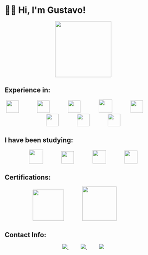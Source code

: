 # 👨‍💼 Hi, I'm Gustavo!



<p align="center">
  <img align="center" height="180" src="https://github-readme-stats.vercel.app/api/top-langs/?username=guftrindade&layout=compact&theme=default)](https://github.com/anuraghazra/github-readme-stats" />  
</p>

## Experience in:
<p align="center">
    <img height="40" src="https://user-images.githubusercontent.com/67704261/140072055-459e7d7b-e90c-44ab-b998-0c2e8113ff7b.png">
    &nbsp;&nbsp;&nbsp;&nbsp;&nbsp;&nbsp;&nbsp;&nbsp;&nbsp;&nbsp;&nbsp;&nbsp;&nbsp;
    <img height="40" src="https://user-images.githubusercontent.com/67704261/216823155-d9beb49a-d348-4cd6-bc0e-13abd3e6dcee.png">
    &nbsp;&nbsp;&nbsp;&nbsp;&nbsp;&nbsp;&nbsp;&nbsp;&nbsp;&nbsp;&nbsp;&nbsp;&nbsp;
    <img height="40" src="https://user-images.githubusercontent.com/67704261/216822972-9e815a16-5f2c-4c20-b378-0367affde7e1.png">
    &nbsp;&nbsp;&nbsp;&nbsp;&nbsp;&nbsp;&nbsp;&nbsp;&nbsp;&nbsp;&nbsp;&nbsp;&nbsp;
    <img height="43" src="https://user-images.githubusercontent.com/67704261/216823102-6cf271a2-f6c5-48b5-be88-35a3186e947a.png">
    &nbsp;&nbsp;&nbsp;&nbsp;&nbsp;&nbsp;&nbsp;&nbsp;&nbsp;&nbsp;&nbsp;&nbsp;&nbsp;
    <img height="40" src="https://cdn.iconscout.com/icon/free/png-256/free-postgresql-11-1175122.png">
    &nbsp;&nbsp;&nbsp;&nbsp;&nbsp;&nbsp;&nbsp;&nbsp;&nbsp;&nbsp;&nbsp;&nbsp;&nbsp;
  <img height="40" src="https://github.com/guftrindade/guftrindade/assets/67704261/c1fad8b7-b100-4144-a80c-41f7dda602ac">
     &nbsp;&nbsp;&nbsp;&nbsp;&nbsp;&nbsp;&nbsp;&nbsp;&nbsp;&nbsp;&nbsp;&nbsp;&nbsp;
    <img height="40" src="https://github.com/guftrindade/guftrindade/assets/67704261/c6bdebfe-6477-4650-887b-334e0dcc13e4">
    &nbsp;&nbsp;&nbsp;&nbsp;&nbsp;&nbsp;&nbsp;&nbsp;&nbsp;&nbsp;&nbsp;&nbsp;&nbsp;
    <img height="40" src="https://user-images.githubusercontent.com/67704261/216823450-e53318fa-b815-4cb0-9855-29edfd2329f6.png">
</p>

## I have been studying:
<p align="center">
    <img height="45" src="https://raw.githubusercontent.com/jalbertsr/logo-badge-images/master/img/react_logo.png">
    &nbsp;&nbsp;&nbsp;&nbsp;&nbsp;&nbsp;&nbsp;&nbsp;&nbsp;&nbsp;&nbsp;&nbsp;&nbsp;
    <img height="40" src="https://github.com/guftrindade/guftrindade/assets/67704261/6983d4ae-3b83-48d1-a09a-98e73866f8b7">
     &nbsp;&nbsp;&nbsp;&nbsp;&nbsp;&nbsp;&nbsp;&nbsp;&nbsp;&nbsp;&nbsp;&nbsp;&nbsp;
    <img height="43" src="https://cdn.icon-icons.com/icons2/2699/PNG/512/apache_kafka_vertical_logo_icon_169585.png">
    &nbsp;&nbsp;&nbsp;&nbsp;&nbsp;&nbsp;&nbsp;&nbsp;&nbsp;&nbsp;&nbsp;&nbsp;&nbsp;
    <img height="42" src="https://github.com/guftrindade/guftrindade/assets/67704261/e0ffde31-cd73-4599-b9ed-50aeb9d00472">
</p>


## Certifications:
<p align="center">
    <img height="100" src="https://user-images.githubusercontent.com/67704261/216822600-baafafe9-27c4-4ab6-b528-2d8a512bc740.png">
    &nbsp;&nbsp;&nbsp;&nbsp;&nbsp;&nbsp;&nbsp;&nbsp;&nbsp;&nbsp;&nbsp;&nbsp;&nbsp;
    <img height="110" src="https://user-images.githubusercontent.com/67704261/142783472-3762b346-94e4-45e6-9908-b3360dc2cf84.png">
     &nbsp;&nbsp;&nbsp;&nbsp;&nbsp;&nbsp;&nbsp;&nbsp;&nbsp;&nbsp;&nbsp;&nbsp;&nbsp;
</p>

## Contact Info:

<p align="center">
    <a href="https://github.com/guftrindade">
        <img  src="https://img.shields.io/badge/github-%23100000.svg?&style=for-the-badge&logo=github&logoColor=white&link=mailto:https://github.com/guftrindade">
    </a>
    &nbsp;&nbsp;&nbsp;&nbsp;&nbsp;&nbsp;&nbsp;&nbsp;&nbsp;
    <a href="mailto:gustavoferreiratrindade@gmail.com">
        <img src="https://img.shields.io/badge/gmail-D14836?&style=for-the-badge&logo=gmail&logoColor=white&link=mailto:gustavoferreiratrindade@gmail.com">
    </a>
    &nbsp;&nbsp;&nbsp;&nbsp;&nbsp;&nbsp;&nbsp;&nbsp;&nbsp;
    <a href="https://www.linkedin.com/in/gustavoftrindade/">
        <img src="https://img.shields.io/badge/linkedin-%230077B5.svg?&style=for-the-badge&logo=linkedin&logoColor=white&link=mailto:https://www.linkedin.com/in/gustavoftrindade/">
    </a>
</p>
